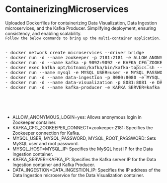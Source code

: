 # ContainerizingMicroservices
Uploaded Dockerfiles for containerizing Data Visualization, Data Ingestion microservices, and the Kafka Producer. Simplifying deployment, ensuring consistency, and enabling scalability.
<br>
`Follow the below commands to bring up the multi-container application.`
<br><br>
<pre>
- docker network create microservices --driver bridge
- docker run -d --name zookeeper -p 2181:2181 -e ALLOW_ANONYMOUS_LOGIN=yes --network microservices docker.io/bitnami/zookeeper:3.9
- docker run -d --name kafka -p 9092:9092 -e KAFKA_CFG_ZOOKEEPER_CONNECT=zookeeper:2181 --add-host=zookeeper:ZOOKEEPER_IP --network microservices docker.io/bitnami/kafka:3.4
- docker exec kafka opt/bitnami/kafka/bin/kafka-topics.sh --create --topic routersData --bootstrap-server localhost:9092 --replication-factor 1 --partitions 1
- docker run --name mysql -e MYSQL_USER=user -e MYSQL_PASSWORD=user -e MYSQL_ROOT_PASSWORD=root -d --network microservices docker.io/paraspatil/data-ingestion-mysql
- docker run -d --name data-ingestion -p 8080:8080 -e MYSQL_HOST=mysql -e KAFKA_SERVER=kafka --network microservices docker.io/paraspatil/data-ingestion
- docker run -d --name data-visualization -p 8081:8081 -e DATA_INGESTION=data-ingestion --network microservices docker.io/paraspatil/data-visualization
- docker run -d --name kafka-producer -e KAFKA_SERVER=kafka --network microservices docker.io/paraspatil/kafka-producer
</pre>
<br><br><br>

- ALLOW_ANONYMOUS_LOGIN=yes: Allows anonymous login in Zookeeper container.
- KAFKA_CFG_ZOOKEEPER_CONNECT=zookeeper:2181: Specifies the Zookeeper connection for Kafka.
- MYSQL_USER, MYSQL_PASSWORD, MYSQL_ROOT_PASSWORD: Sets MySQL user and root password.
- MYSQL_HOST=MYSQL_IP: Specifies the MySQL host IP for the Data Ingestion container.
- KAFKA_SERVER=KAFKA_IP: Specifies the Kafka server IP for the Data Ingestion container and Kafka Producer.
- DATA_INGESTION=DATA_INGESTION_IP: Specifies the IP address of the Data Ingestion microservice for the Data Visualization container.

